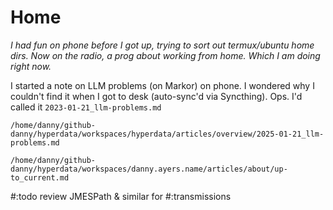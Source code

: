 # Home

*I had fun on phone before I got up, trying to sort out termux/ubuntu home dirs. Now on the radio, a prog about working from home. Which I am doing right now.*

I started a note on LLM problems (on Markor) on phone. I wondered why I couldn't find it when I got to desk (auto-sync'd via Syncthing). Ops. I'd called it `2023-01-21_llm-problems.md`

`/home/danny/github-danny/hyperdata/workspaces/hyperdata/articles/overview/2025-01-21_llm-problems.md`

`/home/danny/github-danny/hyperdata/workspaces/danny.ayers.name/articles/about/up-to_current.md`

#:todo review JMESPath & similar for #:transmissions
